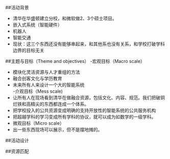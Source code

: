 ##活动背景  
- 清华在华盛顿建立分校，和微软做2、3个硕士项目。  
 - 嵌入式系统（智能硬件）  
 - 机器人  
 - 智能交通  
 - 现状：这三个东西还没有能够串起来，和其他系也没有关系，和学校打破学科边界的目标无关  

##主题与目标（Theme and objectives）
-宏观目标（Macro scale）
 - 模块化灵活资源与人才重组的方法
 - 融合创客文化与学历教育  
 - 未来所有人来设计一个大的智能系统  
-介观目标（Mess scale)
 - 让所有人在现场看到清华在做融合资源，包括文化、内容、规范。我们把破铜烂铁和高精尖的东西都连成一个体系。  
 - 把学校投入的公共资源变成明确的支持开放性的智能系统的公共服务机构
 - 把超越学科的学习变成所有学科的协议，就可以成为如数学的一级学科。  
- 微观目标（Micro scale）
 - 出一些东西现场可以展示，但不是摆地摊的。  

##活动设计  

##资源匹配  
